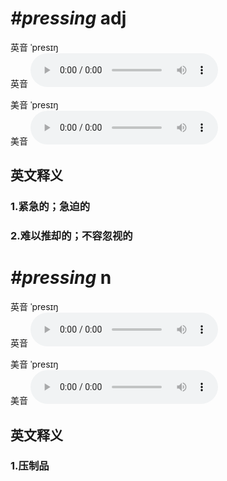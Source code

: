 # ***\#pressing*** adj
英音 ˈpresɪŋ  
英音
<audio src="./media/pressing adj1_AAC.aac" controls="controls"></audio>

美音 ˈpresɪŋ  
美音
<audio src="./media/pressing adj2_AAC.aac" controls="controls"></audio>



  

英文释义
---
### 1.**紧急的；急迫的**  

### 2.**难以推却的；不容忽视的**  


# ***\#pressing*** n
英音 ˈpresɪŋ  
英音
<audio src="./media/pressing n1_AAC.aac" controls="controls"></audio>

美音 ˈpresɪŋ  
美音
<audio src="./media/pressing n2_AAC.aac" controls="controls"></audio>



  

英文释义
---
### 1.**压制品**  


